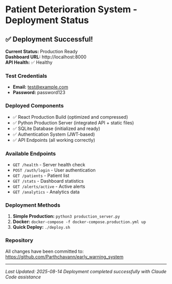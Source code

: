 # Patient Deterioration System - Deployment Status

## ✅ Deployment Successful!

**Current Status:** Production Ready  
**Dashboard URL:** http://localhost:8000  
**API Health:** ✅ Healthy  

### Test Credentials
- **Email:** test@example.com
- **Password:** password123

### Deployed Components
- ✅ React Production Build (optimized and compressed)
- ✅ Python Production Server (integrated API + static files)
- ✅ SQLite Database (initialized and ready)
- ✅ Authentication System (JWT-based)
- ✅ API Endpoints (all working correctly)

### Available Endpoints
- `GET /health` - Server health check
- `POST /auth/login` - User authentication
- `GET /patients` - Patient list
- `GET /stats` - Dashboard statistics
- `GET /alerts/active` - Active alerts
- `GET /analytics` - Analytics data

### Deployment Methods
1. **Simple Production:** `python3 production_server.py`
2. **Docker:** `docker-compose -f docker-compose.production.yml up`
3. **Quick Deploy:** `./deploy.sh`

### Repository
All changes have been committed to: https://github.com/Parthchavann/early_warning_system

---
*Last Updated: 2025-08-14*
*Deployment completed successfully with Claude Code assistance*